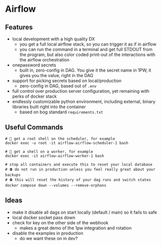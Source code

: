 # Airflow

## Features
* local development with a high quality DX
  * you get a full local airflow stack, so you can trigger it as if in airflow
  * you can run the command in a terminal and get full STDOUT from the program, but also color coded print-out of the interactions with the airflow orchestration
* onepassword secrets
  * built in, zero-config in DAG. You give it the secret name in 1PW, it gives you the value, right in the DAG
* support for picking secrets based on local/production
  * zero-config in DAG, based out of `.env`
* full control over production server configuration, yet remaining with perks of docker stack
* endlessly customizable python environment, including external, binary libraries built right into the container
  * based on bog standard `requirements.txt`

## Useful Commands
```
# 🐚 get a root shell on the scheduler, for example
docker exec -u root -it airflow-airflow-scheduler-1 bash
```

```
# 🐚 get a shell on a worker, for example
docker exec -it airflow-airflow-worker-1 bash
```

```
# stop all containers and execute this to reset your local database
# ⛔️ do not run in production unless you feel really great about your backups
# ⛔️ this will reset the history of your dag runs and switch states
docker compose down --volumes --remove-orphans
```

## Ideas
* make it disable all dags on start locally (default / main) so it fails to safe
* local docker socket pass down
* check for key on the other side of the webhook
  * makes a great demo of the 1pw integration and rotation
* disable the examples in production
  * do we want these on in dev?